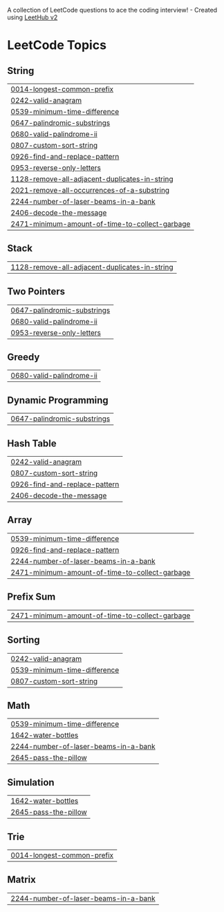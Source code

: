 A collection of LeetCode questions to ace the coding interview! - Created using [LeetHub v2](https://github.com/arunbhardwaj/LeetHub-2.0)
<!---LeetCode Topics Start-->
# LeetCode Topics
## String
|  |
| ------- |
| [0014-longest-common-prefix](https://github.com/Aditya-Sharma-5/LEETCODE/tree/master/0014-longest-common-prefix) |
| [0242-valid-anagram](https://github.com/Aditya-Sharma-5/LEETCODE/tree/master/0242-valid-anagram) |
| [0539-minimum-time-difference](https://github.com/Aditya-Sharma-5/LEETCODE/tree/master/0539-minimum-time-difference) |
| [0647-palindromic-substrings](https://github.com/Aditya-Sharma-5/LEETCODE/tree/master/0647-palindromic-substrings) |
| [0680-valid-palindrome-ii](https://github.com/Aditya-Sharma-5/LEETCODE/tree/master/0680-valid-palindrome-ii) |
| [0807-custom-sort-string](https://github.com/Aditya-Sharma-5/LEETCODE/tree/master/0807-custom-sort-string) |
| [0926-find-and-replace-pattern](https://github.com/Aditya-Sharma-5/LEETCODE/tree/master/0926-find-and-replace-pattern) |
| [0953-reverse-only-letters](https://github.com/Aditya-Sharma-5/LEETCODE/tree/master/0953-reverse-only-letters) |
| [1128-remove-all-adjacent-duplicates-in-string](https://github.com/Aditya-Sharma-5/LEETCODE/tree/master/1128-remove-all-adjacent-duplicates-in-string) |
| [2021-remove-all-occurrences-of-a-substring](https://github.com/Aditya-Sharma-5/LEETCODE/tree/master/2021-remove-all-occurrences-of-a-substring) |
| [2244-number-of-laser-beams-in-a-bank](https://github.com/Aditya-Sharma-5/LEETCODE/tree/master/2244-number-of-laser-beams-in-a-bank) |
| [2406-decode-the-message](https://github.com/Aditya-Sharma-5/LEETCODE/tree/master/2406-decode-the-message) |
| [2471-minimum-amount-of-time-to-collect-garbage](https://github.com/Aditya-Sharma-5/LEETCODE/tree/master/2471-minimum-amount-of-time-to-collect-garbage) |
## Stack
|  |
| ------- |
| [1128-remove-all-adjacent-duplicates-in-string](https://github.com/Aditya-Sharma-5/LEETCODE/tree/master/1128-remove-all-adjacent-duplicates-in-string) |
## Two Pointers
|  |
| ------- |
| [0647-palindromic-substrings](https://github.com/Aditya-Sharma-5/LEETCODE/tree/master/0647-palindromic-substrings) |
| [0680-valid-palindrome-ii](https://github.com/Aditya-Sharma-5/LEETCODE/tree/master/0680-valid-palindrome-ii) |
| [0953-reverse-only-letters](https://github.com/Aditya-Sharma-5/LEETCODE/tree/master/0953-reverse-only-letters) |
## Greedy
|  |
| ------- |
| [0680-valid-palindrome-ii](https://github.com/Aditya-Sharma-5/LEETCODE/tree/master/0680-valid-palindrome-ii) |
## Dynamic Programming
|  |
| ------- |
| [0647-palindromic-substrings](https://github.com/Aditya-Sharma-5/LEETCODE/tree/master/0647-palindromic-substrings) |
## Hash Table
|  |
| ------- |
| [0242-valid-anagram](https://github.com/Aditya-Sharma-5/LEETCODE/tree/master/0242-valid-anagram) |
| [0807-custom-sort-string](https://github.com/Aditya-Sharma-5/LEETCODE/tree/master/0807-custom-sort-string) |
| [0926-find-and-replace-pattern](https://github.com/Aditya-Sharma-5/LEETCODE/tree/master/0926-find-and-replace-pattern) |
| [2406-decode-the-message](https://github.com/Aditya-Sharma-5/LEETCODE/tree/master/2406-decode-the-message) |
## Array
|  |
| ------- |
| [0539-minimum-time-difference](https://github.com/Aditya-Sharma-5/LEETCODE/tree/master/0539-minimum-time-difference) |
| [0926-find-and-replace-pattern](https://github.com/Aditya-Sharma-5/LEETCODE/tree/master/0926-find-and-replace-pattern) |
| [2244-number-of-laser-beams-in-a-bank](https://github.com/Aditya-Sharma-5/LEETCODE/tree/master/2244-number-of-laser-beams-in-a-bank) |
| [2471-minimum-amount-of-time-to-collect-garbage](https://github.com/Aditya-Sharma-5/LEETCODE/tree/master/2471-minimum-amount-of-time-to-collect-garbage) |
## Prefix Sum
|  |
| ------- |
| [2471-minimum-amount-of-time-to-collect-garbage](https://github.com/Aditya-Sharma-5/LEETCODE/tree/master/2471-minimum-amount-of-time-to-collect-garbage) |
## Sorting
|  |
| ------- |
| [0242-valid-anagram](https://github.com/Aditya-Sharma-5/LEETCODE/tree/master/0242-valid-anagram) |
| [0539-minimum-time-difference](https://github.com/Aditya-Sharma-5/LEETCODE/tree/master/0539-minimum-time-difference) |
| [0807-custom-sort-string](https://github.com/Aditya-Sharma-5/LEETCODE/tree/master/0807-custom-sort-string) |
## Math
|  |
| ------- |
| [0539-minimum-time-difference](https://github.com/Aditya-Sharma-5/LEETCODE/tree/master/0539-minimum-time-difference) |
| [1642-water-bottles](https://github.com/Aditya-Sharma-5/LEETCODE/tree/master/1642-water-bottles) |
| [2244-number-of-laser-beams-in-a-bank](https://github.com/Aditya-Sharma-5/LEETCODE/tree/master/2244-number-of-laser-beams-in-a-bank) |
| [2645-pass-the-pillow](https://github.com/Aditya-Sharma-5/LEETCODE/tree/master/2645-pass-the-pillow) |
## Simulation
|  |
| ------- |
| [1642-water-bottles](https://github.com/Aditya-Sharma-5/LEETCODE/tree/master/1642-water-bottles) |
| [2645-pass-the-pillow](https://github.com/Aditya-Sharma-5/LEETCODE/tree/master/2645-pass-the-pillow) |
## Trie
|  |
| ------- |
| [0014-longest-common-prefix](https://github.com/Aditya-Sharma-5/LEETCODE/tree/master/0014-longest-common-prefix) |
## Matrix
|  |
| ------- |
| [2244-number-of-laser-beams-in-a-bank](https://github.com/Aditya-Sharma-5/LEETCODE/tree/master/2244-number-of-laser-beams-in-a-bank) |
<!---LeetCode Topics End-->